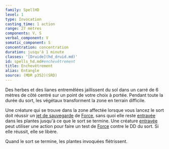 ```yaml
---
family: SpellHD
level: 1
type: Invocation
casting_time: 1 action
range: 27 mètres
components: V, S
verbal_component: V
somatic_component: S
concentration: concentration
duration: jusqu'à 1 minute
classes: '[Druide](hd_druid.md)'
id: spells_hd.md#enchevêtrement
title: Enchevêtrement
alias: Entangle
source: (MDR p352)(SRD)
---
```


Des herbes et des lianes entremêlées jaillissent du sol dans un carré de 6 mètres de côté centré sur un point de votre choix à portée. Pendant toute la durée du sort, les végétaux transforment la zone en terrain difficile.

Une créature qui se trouve dans la zone affectée lorsque vous lancez le sort doit réussir un [jet de sauvegarde](hd_abilities_jets_de_sauvegarde.md) de [Force](hd_abilities_strength.md), sans quoi elle reste [entravée](hd_conditions_entrave.md) dans les plantes jusqu'à ce que le sort se termine. Une créature [entravée](hd_conditions_entrave.md) peut utiliser une action pour faire un test de [Force](hd_abilities_strength.md) contre le DD du sort. Si elle réussit, elle se libère.

Quand le sort se termine, les plantes invoquées flétrissent.

